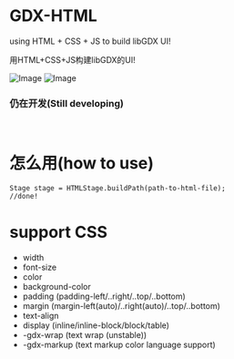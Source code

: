 # GDX-HTML

using HTML + CSS + JS to build libGDX UI!

用HTML+CSS+JS构建libGDX的UI!

![Image](https://raw.githubusercontent.com/dingjibang/GDX-HTML/master/readme/show2.png)
![Image](https://raw.githubusercontent.com/dingjibang/GDX-HTML/master/readme/show1.png)


### 仍在开发(Still developing)

<br>

# 怎么用(how to use)

    Stage stage = HTMLStage.buildPath(path-to-html-file);
    //done!
# support CSS

- width
- font-size
- color
- background-color
- padding (padding-left/..right/..top/..bottom)
- margin (margin-left(auto)/..right(auto)/..top/..bottom)
- text-align
- display (inline/inline-block/block/table)
- -gdx-wrap (text wrap (unstable)) 
- -gdx-markup (text markup color language support)
